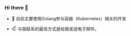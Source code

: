 ### Hi there 👋

- 🔭 目前主要使用Golang参与容器（Kubernetes）相关的开发
<!--
- 🌱 I’m currently learning ...
- 👯 I’m looking to collaborate on ...
- 🤔 I’m looking for help with ...
- 💬 Ask me about ...
-->
- 📫 与我联系的最佳方式是给我发送电子邮件。

